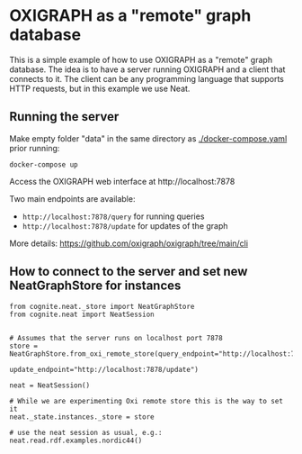 # OXIGRAPH as a "remote" graph database

This is a simple example of how to use OXIGRAPH as a "remote" graph database. The idea is to have a server running OXIGRAPH and a client that connects to it. The client can be any programming language that supports HTTP requests, but in this example we use Neat.


## Running the server

Make empty folder "data" in the same directory as [./docker-compose.yaml](./docker-compose.yaml) prior running:

```
docker-compose up
```

Access the OXIGRAPH web interface at http://localhost:7878

Two main endpoints are available:
- `http://localhost:7878/query` for running queries
- `http://localhost:7878/update` for updates of the graph

More details: https://github.com/oxigraph/oxigraph/tree/main/cli



## How to connect to the server and set new NeatGraphStore for instances


```
from cognite.neat._store import NeatGraphStore
from cognite.neat import NeatSession


# Assumes that the server runs on localhost port 7878
store = NeatGraphStore.from_oxi_remote_store(query_endpoint="http://localhost:7878/query",
                                             update_endpoint="http://localhost:7878/update")

neat = NeatSession()

# While we are experimenting Oxi remote store this is the way to set it
neat._state.instances._store = store

# use the neat session as usual, e.g.:
neat.read.rdf.examples.nordic44()

```